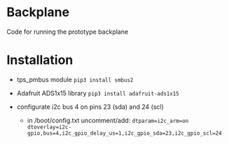 # Backplane
Code for running the prototype backplane


Installation
============
* tps_pmbus module
    `pip3 install smbus2`

* Adafruit ADS1x15 library
    `pip3 install adafruit-ads1x15`

* configurate i2c bus 4 on pins 23 (sda) and 24 (scl)
    * in /boot/config.txt uncomment/add:
        `dtparam=i2c_arm=on
        dtoverlay=i2c-gpio,bus=4,i2c_gpio_delay_us=1,i2c_gpio_sda=23,i2c_gpio_scl=24`
